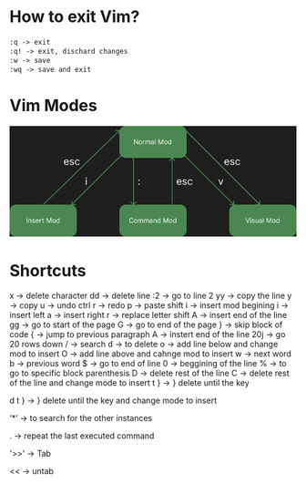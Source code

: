 # How to exit Vim?

~~~
:q -> exit
:q! -> exit, dischard changes
:w -> save
:wq -> save and exit
~~~

# Vim Modes

![Vim modes chart](/Images/Vim%20Modes.png "Vim Modes")

# Shortcuts

x &rarr; delete character
dd &rarr; delete line
:2 &rarr; go to line 2
yy &rarr; copy the line
y &rarr; copy
u &rarr; undo
ctrl r &rarr; redo
p &rarr; paste
shift i &rarr; insert mod begining
i &rarr; insert left
a &rarr; insert right
r &rarr; replace letter
shift A &rarr; insert end of the line
gg &rarr; go to start of the page
G &rarr; go to end of the page
} &rarr; skip block of code
{ &rarr; jump to previous paragraph
A &rarr; instert end of the line
20j &rarr; go 20 rows down
/ &rarr; search
d &rarr; to delete
o &rarr; add line below and change mod to insert
O &rarr; add line above and cahnge mod to insert
w &rarr; next word
b &rarr; previous word
$ &rarr; go to end of line 
0 &rarr; beggining of the line
% &rarr; to go to specific block parenthesis
D &rarr; delete rest of the line
C &rarr; delete rest of the line and change mode to insert
t } &rarr; } delete until the key

d t } &rarr; } delete until the key and change mode to insert

‘*’ &rarr; to search for the other instances

. &rarr; repeat the last executed command 

'>>' &rarr; Tab

<< &rarr; untab